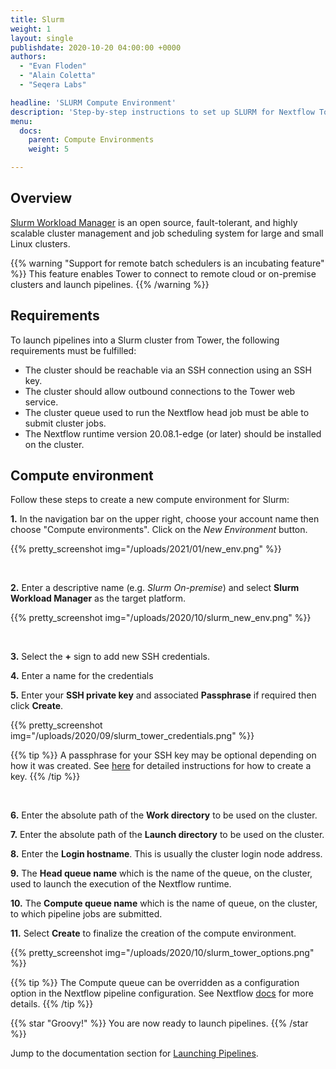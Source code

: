 ```yaml
---
title: Slurm
weight: 1
layout: single
publishdate: 2020-10-20 04:00:00 +0000
authors:
  - "Evan Floden"
  - "Alain Coletta"
  - "Seqera Labs"

headline: 'SLURM Compute Environment'
description: 'Step-by-step instructions to set up SLURM for Nextflow Tower.'
menu:
  docs:
    parent: Compute Environments
    weight: 5

---
```

## Overview

[Slurm Workload Manager](https://slurm.schedmd.com/overview.html) is an open source, fault-tolerant, and highly scalable cluster management and job scheduling system for large and small Linux clusters.

{{% warning "Support for remote batch schedulers is an incubating feature" %}}
This feature enables Tower to connect to remote cloud or on-premise clusters and launch pipelines.
{{% /warning %}}

## Requirements

To launch pipelines into a Slurm cluster from Tower, the following requirements must be fulfilled:

* The cluster should be reachable via an SSH connection using an SSH key.
* The cluster should allow outbound connections to the Tower web service.
* The cluster queue used to run the Nextflow head job must be able to submit cluster jobs.
* The Nextflow runtime version 20.08.1-edge (or later) should be installed on the cluster.


## Compute environment

Follow these steps to create a new compute environment for Slurm:

**1.** In the navigation bar on the upper right, choose your account name then choose "Compute environments". Click on the *New Environment* button.

{{% pretty_screenshot img="/uploads/2021/01/new_env.png" %}}

<br>

**2.** Enter a descriptive name (e.g. *Slurm On-premise*) and select **Slurm Workload Manager** as the target platform.

{{% pretty_screenshot img="/uploads/2020/10/slurm_new_env.png" %}}

<br>

**3.** Select the **+** sign to add new SSH credentials.

**4.** Enter a name for the credentials

**5.** Enter your **SSH private key** and associated **Passphrase** if required then click **Create**.

{{% pretty_screenshot img="/uploads/2020/09/slurm_tower_credentials.png" %}}

{{% tip %}}
A passphrase for your SSH key may be optional depending on how it was created. See [here](https://docs.github.com/en/free-pro-team@latest/github/authenticating-to-github/generating-a-new-ssh-key-and-adding-it-to-the-ssh-agent) for detailed instructions for how to create a key.
{{% /tip %}}

<br>

**6.** Enter the absolute path of the **Work directory** to be used on the cluster.

**7.** Enter the absolute path of the **Launch directory** to be used on the cluster.

**8.** Enter the **Login hostname**. This is usually the cluster login node address.

**9.** The **Head queue name** which is the name of the queue, on the cluster, used to launch the execution of the Nextflow runtime.

**10.** The **Compute queue name** which is the name of queue, on the cluster, to which pipeline jobs are submitted.

**11.** Select **Create** to finalize the creation of the compute environment.

{{% pretty_screenshot img="/uploads/2020/10/slurm_tower_options.png" %}}

{{% tip %}}
The Compute queue can be overridden as a configuration option in the Nextflow pipeline configuration. See Nextflow [docs](https://www.nextflow.io/docs/latest/process.html#queue) for more details.
{{% /tip %}}

{{% star "Groovy!" %}}
You are now ready to launch pipelines.
{{% /star %}}

Jump to the documentation section for [Launching Pipelines](/docs/launch/overview/).
